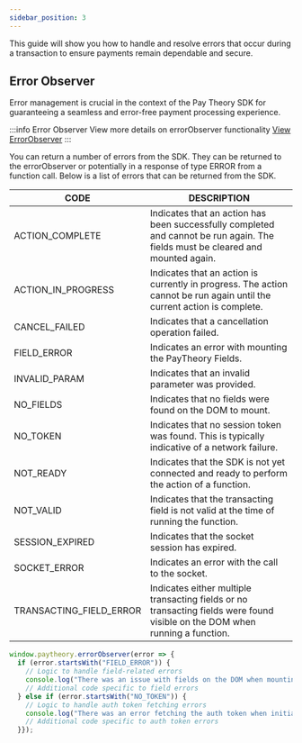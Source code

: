 ```yaml
---
sidebar_position: 3
---
```


This guide will show you how to handle and resolve errors that occur during a transaction to ensure payments remain dependable and secure. 


## Error Observer

Error management is crucial in the context of the Pay Theory SDK for guaranteeing a seamless and error-free payment processing experience. 

:::info Error Observer
View more details on errorObserver functionality
<a href= "../../../tutorial-extras/WEB/EVENT_LISTENERS#errorobserver" class="button button--primary button--lg">View ErrorObserver</a>
:::

You can return a number of errors from the SDK. They can be returned to the errorObserver or potentially in a response of type ERROR from a function call.
Below is a list of errors that can be returned from the SDK.

|CODE                          |DESCRIPTION                                                               |
--------------------------------|-------------------------------------------------------------------------------|
| ACTION_COMPLETE         | Indicates that an action has been successfully completed and cannot be run again. The fields must be cleared and mounted again. |
| ACTION_IN_PROGRESS      | Indicates that an action is currently in progress. The action cannot be run again until the current action is complete.         |
| CANCEL_FAILED           | Indicates that a cancellation operation failed.                                                                                 |
| FIELD_ERROR             | Indicates an error with mounting the PayTheory Fields.                                                                          |
| INVALID_PARAM           | Indicates that an invalid parameter was provided.                                                                               |
| NO_FIELDS               | Indicates that no fields were found on the DOM to mount.                                                                        |
| NO_TOKEN                | Indicates that no session token was found. This is typically indicative of a network failure.                                   |
| NOT_READY               | Indicates that the SDK is not yet connected and ready to perform the action of a function.                                      |
| NOT_VALID               | Indicates that the transacting field is not valid at the time of running the function.                                          |
| SESSION_EXPIRED         | Indicates that the socket session has expired.                                                                                  |
| SOCKET_ERROR            | Indicates an error with the call to the socket.                                                                                 |
| TRANSACTING_FIELD_ERROR | Indicates either multiple transacting fields or no transacting fields were found visible on the DOM when running a function.    |

```jsx
window.paytheory.errorObserver(error => {
  if (error.startsWith("FIELD_ERROR")) {
    // Logic to handle field-related errors
    console.log("There was an issue with fields on the DOM when mounting.");
    // Additional code specific to field errors
  } else if (error.startsWith("NO_TOKEN")) {
    // Logic to handle auth token fetching errors
    console.log("There was an error fetching the auth token when initializing the SDK.");
    // Additional code specific to auth token errors
  }});

```
